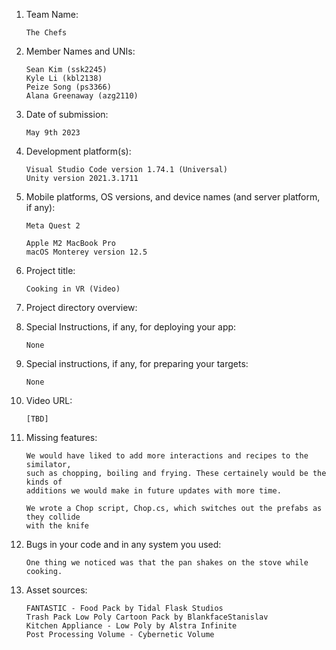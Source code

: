 1.  Team Name:

        The Chefs

2.  Member Names and UNIs:

        Sean Kim (ssk2245)
        Kyle Li (kbl2138)
        Peize Song (ps3366)
        Alana Greenaway (azg2110)

3.  Date of submission:

        May 9th 2023

4.  Development platform(s):

        Visual Studio Code version 1.74.1 (Universal)
        Unity version 2021.3.1711

5.  Mobile platforms, OS versions, and device names (and server platform, if any):

        Meta Quest 2

        Apple M2 MacBook Pro
        macOS Monterey version 12.5

6.  Project title:

        Cooking in VR (Video)

7.  Project directory overview:

8.  Special Instructions, if any, for deploying your app:

        None

9.  Special instructions, if any, for preparing your targets:

        None

10. Video URL:

        [TBD]

11. Missing features:

        We would have liked to add more interactions and recipes to the similator,
        such as chopping, boiling and frying. These certainely would be the kinds of
        additions we would make in future updates with more time. 
        
        We wrote a Chop script, Chop.cs, which switches out the prefabs as they collide
        with the knife

12. Bugs in your code and in any system you used:

        One thing we noticed was that the pan shakes on the stove while cooking.

13. Asset sources:

        FANTASTIC - Food Pack by Tidal Flask Studios
        Trash Pack Low Poly Cartoon Pack by BlankfaceStanislav
        Kitchen Appliance - Low Poly by Alstra Infinite
        Post Processing Volume - Cybernetic Volume
        
        
        
